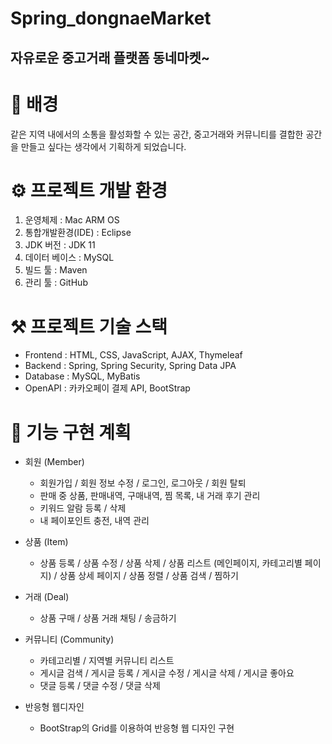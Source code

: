 # Spring_dongnaeMarket

## 자유로운 중고거래 플랫폼 동네마켓~

# 🧐 배경
같은 지역 내에서의 소통을 활성화할 수 있는 공간, 중고거래와 커뮤니티를 결합한 공간을 만들고 싶다는 생각에서 기획하게 되었습니다.

# ⚙️ 프로젝트 개발 환경
1. 운영체제 : Mac ARM OS
2. 통합개발환경(IDE) : Eclipse
3. JDK 버전 : JDK 11
4. 데이터 베이스 : MySQL
5. 빌드 툴 : Maven
6. 관리 툴 : GitHub

# ⚒️ 프로젝트 기술 스택
- Frontend : HTML, CSS, JavaScript, AJAX, Thymeleaf
- Backend : Spring, Spring Security, Spring Data JPA
- Database : MySQL, MyBatis
- OpenAPI : 카카오페이 결제 API, BootStrap

# 📜 기능 구현 계획
- 회원 (Member)

   - 회원가입 / 회원 정보 수정 / 로그인, 로그아웃 / 회원 탈퇴
   - 판매 중 상품, 판매내역, 구매내역, 찜 목록, 내 거래 후기 관리
   - 키워드 알람 등록 / 삭제
   - 내 페이포인트 충전, 내역 관리

- 상품 (Item)

   - 상품 등록 / 상품 수정 / 상품 삭제 / 상품 리스트 (메인페이지, 카테고리별 페이지) / 상품 상세 페이지 / 상품 정렬 / 상품 검색 / 찜하기
   
- 거래 (Deal)
   - 상품 구매 / 상품 거래 채팅 / 송금하기

- 커뮤니티 (Community)
   - 카테고리별 / 지역별 커뮤니티 리스트
   - 게시글 검색 / 게시글 등록 / 게시글 수정 / 게시글 삭제 / 게시글 좋아요
   - 댓글 등록 / 댓글 수정 / 댓글 삭제
 
     
- 반응형 웹디자인
   - BootStrap의 Grid를 이용하여 반응형 웹 디자인 구현
